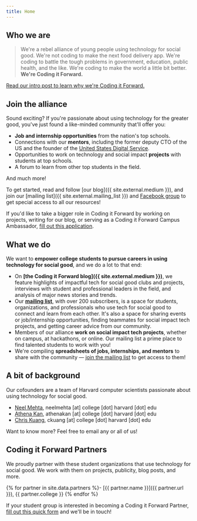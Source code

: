 ```yaml
---
title: Home
---
```


## Who we are

> We're a rebel alliance of young people using technology for social good. We're not coding to make the next food delivery app. We're coding to battle the tough problems in government, education, public health, and the like. We're coding to make the world a little bit better. **We're Coding it Forward.**

[Read our intro post to learn why we're Coding it Forward.](https://blog.codingitforward.com/a-rebel-alliance-of-young-people-using-technology-for-social-good-846eeafa9653#.40033t8rf)

## Join the alliance

Sound exciting? If you're passionate about using technology for the greater good, you've just found a like-minded community that'll offer you:

- **Job and internship opportunities** from the nation's top schools.
- Connections with our **mentors**, including the former deputy CTO of the US and the founder of the [United States Digital Service](https://www.usds.gov/).
- Opportunities to work on technology and social impact **projects** with students at top schools.
- A forum to learn from other top students in the field.

And much more!

To get started, read and follow [our blog]({{ site.external.medium }}), and join our [mailing list]({{ site.external.mailing_list }}) and [Facebook group](https://www.facebook.com/groups/230953293978006/) to get special access to all our resources!

If you'd like to take a bigger role in Coding it Forward by working on projects, writing for our blog, or serving as a Coding it Forward Campus Ambassador, [fill out this application](https://goo.gl/forms/dzP68BoWeT22iKMf1).

## What we do

We want to **empower college students to pursue careers in using technology for social good**, and we do a lot to that end:

- On **[the Coding it Forward blog]({{ site.external.medium }})**, we feature highlights of impactful tech for social good clubs and projects, interviews with student and professional leaders in the field, and analysis of major news stories and trends.
- Our **[mailing list](https://groups.google.com/forum/#!forum/coding-it-forward)**, with over 200 subscribers, is a space for students, organizations, and professionals who use tech for social good to connect and learn from each other. It's also a space for sharing events or job/internship opportunities, finding teammates for social impact tech projects, and getting career advice from our community.
- Members of our alliance **work on social impact tech projects**, whether on campus, at hackathons, or online. Our mailing list a prime place to find talented students to work with you!
- We're compiling **spreadsheets of jobs, internships, and mentors** to share with the community — [join the mailing list](https://groups.google.com/forum/#!forum/coding-it-forward) to get access to them!

## A bit of background

Our cofounders are a team of Harvard computer scientists passionate about using technology for social good.

- [Neel Mehta](http://hathix.com), neelmehta [at] college [dot] harvard [dot] edu
- [Athena Kan](http://athenakan.com), athenakan [at] college [dot] harvard [dot] edu
- [Chris Kuang](https://medium.com/@chriskuang), ckuang [at] college [dot] harvard [dot] edu

Want to know more? Feel free to email any or all of us!

## Coding it Forward Partners

We proudly partner with these student organizations that use technology for social good. We work with them on projects, publicity, blog posts, and more.

{% for partner in site.data.partners %}- [{{ partner.name }}]({{ partner.url }}), {{ partner.college }}
{% endfor %}

If your student group is interested in becoming a Coding it Forward Partner, [fill out this quick form](https://goo.gl/forms/6REK9bPwf85dRUMD3) and we'll be in touch!

<!--
    TODO: use bootstrap so we can have some a nice grid system and can show these images
    <img src="assets/images/partners/harvard-open-data-project.png" width="200">
-->
